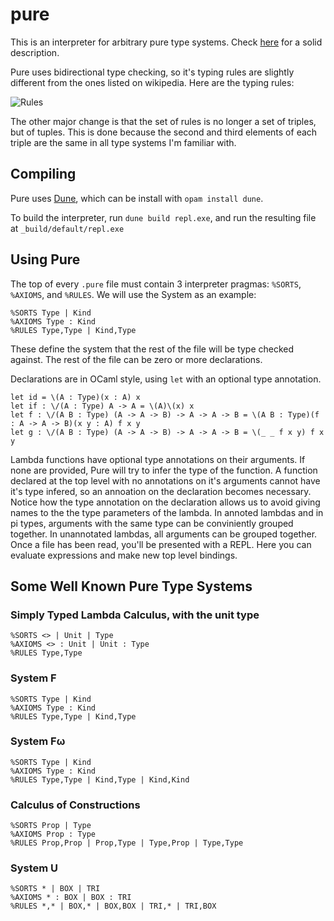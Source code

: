 # pure
This is an interpreter for arbitrary pure type systems. Check [here](https://en.wikipedia.org/wiki/Pure_type_system) for a solid description.

Pure uses bidirectional type checking, so it's typing rules are slightly different from the ones listed on wikipedia. Here are the typing rules:

![Rules](https://i.imgur.com/ntdjEI9.png)
  
The other major change is that the set of rules is no longer a set of triples, but of tuples. This is done because the second and third elements of each triple are the same in all type systems I'm familiar with.

## Compiling

Pure uses [Dune](https://github.com/ocaml/dune), which can be install with `opam install dune`. 

To build the interpreter, run `dune build repl.exe`, and run the resulting file at `_build/default/repl.exe` 

## Using Pure

The top of every `.pure` file must contain 3 interpreter pragmas: `%SORTS`, `%AXIOMS`, and `%RULES`. We will use the System as an example:

```
%SORTS Type | Kind
%AXIOMS Type : Kind
%RULES Type,Type | Kind,Type
```
These define the system that the rest of the file will be type checked against. The rest of the file can be zero or more declarations.

Declarations are in OCaml style, using `let` with an optional type annotation.
```
let id = \(A : Type)(x : A) x
let if : \/(A : Type) A -> A = \(A)\(x) x
let f : \/(A B : Type) (A -> A -> B) -> A -> A -> B = \(A B : Type)(f : A -> A -> B)(x y : A) f x y
let g : \/(A B : Type) (A -> A -> B) -> A -> A -> B = \(_ _ f x y) f x y
```
Lambda functions have optional type annotations on their arguments. If none are provided, Pure will try to infer the type of the function. 
A function declared at the top level with no annotations on it's arguments cannot have it's type infered, so an annoation on the declaration becomes necessary.
Notice how the type annotation on the declaration allows us to avoid giving names to the the type parameters of the lambda.
In annoted lambdas and in pi types, arguments with the same type can be conviniently grouped together. In unannotated lambdas, all arguments can be grouped together.
Once a file has been read, you'll be presented with a REPL. Here you can evaluate expressions and make new top level bindings.

## Some Well Known Pure Type Systems
### Simply Typed Lambda Calculus, with the unit type
```
%SORTS <> | Unit | Type
%AXIOMS <> : Unit | Unit : Type
%RULES Type,Type
```

### System F
```
%SORTS Type | Kind
%AXIOMS Type : Kind
%RULES Type,Type | Kind,Type
```

### System Fω
```
%SORTS Type | Kind
%AXIOMS Type : Kind
%RULES Type,Type | Kind,Type | Kind,Kind
```

### Calculus of Constructions
```
%SORTS Prop | Type
%AXIOMS Prop : Type
%RULES Prop,Prop | Prop,Type | Type,Prop | Type,Type
```

### System U
```
%SORTS * | BOX | TRI
%AXIOMS * : BOX | BOX : TRI
%RULES *,* | BOX,* | BOX,BOX | TRI,* | TRI,BOX
```




 
